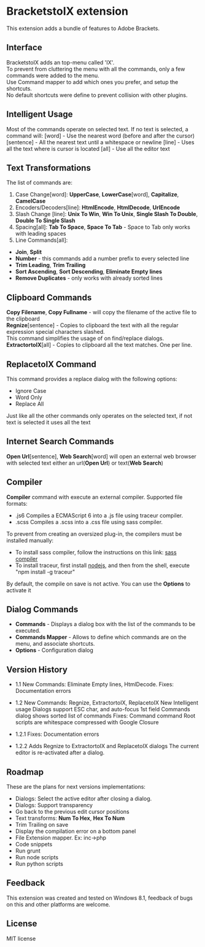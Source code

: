 # BracketstoIX extension

This extension adds a bundle of features to Adobe Brackets.

## Interface

BracketstoIX adds an top-menu called 'IX'.  
To prevent from cluttering the menu with all the commands, only a few commands were added to the menu.  
Use Command mapper to add which ones you prefer, and setup the shortcuts.  
No default shortcuts were define to prevent collision with other plugins.  

## Intelligent Usage

Most of the commands operate on selected text.
If no text is selected, a command will:
[word] - Use the nearest word (before and after the cursor)
[sentence] - All the nearest text until a whitespace or newline
[line] - Uses all the text where is cursor is located
[all] - Use all the editor text

## Text Transformations

The list of commands are:  
1. Case Change[word]: **UpperCase**, **LowerCase**[word], **Capitalize**, **CamelCase**
2. Encoders/Decoders[line]: **HtmlEncode**, **HtmlDecode**, **UrlEncode**
3. Slash Change [line]: **Unix To Win**, **Win To Unix**, **Single Slash To Double**, **Double To Single Slash**  
4. Spacing[all]: **Tab To Space**, **Space To Tab**  -   Space to Tab only works with leading spaces  
5. Line Commands[all]:  

  * **Join**, **Split**
  * **Number** - this commands add a number prefix to every selected line
  * **Trim Leading**, **Trim Trailing**  
  * **Sort Ascending**, **Sort Descending**, **Eliminate Empty lines** 
  * **Remove Duplicates** - only works with already sorted lines  

## Clipboard Commands  

**Copy Filename**, **Copy Fullname** - will copy the filename of the active file to the clipboard  
**Regnize**[sentence] - Copies to clipboard the text with all the regular expression special characters slashed.  
  This command simplifies the usage of on find/replace dialogs.
**ExtractortoIX**[all] - Copies to clipboard all the text matches. One per line.

##  ReplacetoIX Command

This command provides a replace dialog with the following options:  
* Ignore Case
* Word Only
* Replace All

Just like all the other commands only operates on the selected text, if not text is selected it uses all the text

## Internet Search Commands  

**Open Url**[sentence], **Web Search**[word] will open an external web browser with selected text either an url(**Open Url**) or text(**Web Search**)  

## Compiler

**Compiler** command with execute an external compiler. Supported file formats:  

* .js6 Compiles a ECMAScript 6 into a .js file using traceur compiler.  
* .scss Compiles a .scss into a .css file using sass compiler.
 
To prevent from creating an oversized plug-in, the compilers must be installed manually:  

* To install sass compiler, follow the instructions on this link: [sass compiler][1]
* To install traceur, first install [nodejs][2], and then from the shell, execute "npm install -g traceur"
 
By default, the compile on save is not active. You can use the **Options** to activate it

[1]: http://sass-lang.com/
[2]: http://nodejs.org/

## Dialog Commands

  * **Commands** - Displays a dialog box with the list of the commands to be executed.
  * **Commands Mapper** - Allows to define which commands are on the menu, and associate shortcuts.
  * **Options** - Configuration dialog

## Version History

* 1.1 
    New Commands: Eliminate Empty lines, HtmlDecode. 
    Fixes: Documentation errors
    
* 1.2
    New Commands: Regnize, ExtractortoIX, ReplacetoIX
    New Intelligent usage
    Dialogs support ESC char, and auto-focus 1st field
    Commands dialog shows sorted list of commands
    Fixes: Command command
    Root scripts are whitespace compressed with Google Closure 
* 1.2.1
    Fixes: Documentation errors
* 1.2.2
    Adds Regnize to ExtractortoIX and ReplacetoIX dialogs
    The current editor is re-activated after a dialog.

## Roadmap

These are the plans for next versions implementations:  

* Dialogs: Select the active editor after closing a dialog.
* Dialogs: Support transparency
* Go back to the previous edit cursor positions
* Text transforms: **Num To Hex**, **Hex To Num**  
* Trim Trailing on save  
* Display the compilation error on a bottom panel  
* File Extension mapper. Ex: inc->php  
* Code snippets 
* Run grunt  
* Run node scripts  
* Run python scripts  

## Feedback

This extension was created and tested on Windows 8.1,
feedback of bugs on this and other platforms are welcome.

## License 

MIT license

